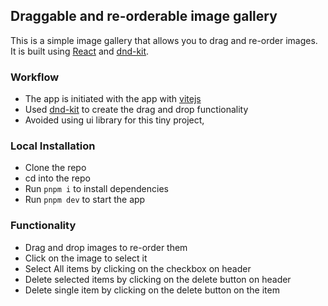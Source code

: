 ## Draggable and re-orderable image gallery

This is a simple image gallery that allows you to drag and re-order images. It is built using [React](https://reactjs.org/) and [dnd-kit](https://docs.dndkit.com/).

### Workflow

- The app is initiated with the app with [vitejs](https://vitejs.dev/)
- Used [dnd-kit](https://docs.dndkit.com/) to create the drag and drop functionality
- Avoided using ui library for this tiny project,

### Local Installation

- Clone the repo
- cd into the repo
- Run `pnpm i` to install dependencies
- Run `pnpm dev` to start the app

### Functionality

- Drag and drop images to re-order them
- Click on the image to select it
- Select All items by clicking on the checkbox on header
- Delete selected items by clicking on the delete button on header
- Delete single item by clicking on the delete button on the item
